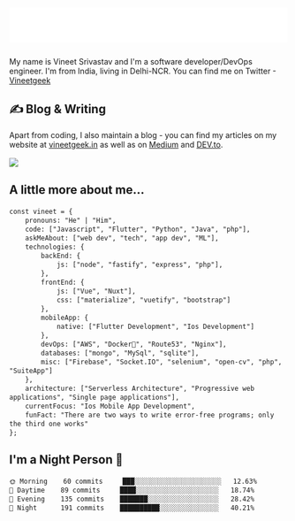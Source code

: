 <h1 align="center">
  <img src="https://raw.githubusercontent.com/vineetgeek/vineetgeek/master/name.svg" alt="Vineet Geek" />
</h1>

My name is Vineet Srivastav and I'm a software developer/DevOps engineer. I'm from India, living in Delhi-NCR. You can find me on Twitter -<a href='https://twitter.com/vineetgeek'>Vineetgeek</a>

## &#x270d; Blog & Writing

Apart from coding, I also maintain a blog - you can find my articles on my website at [vineetgeek.in](https://vineetgeek.in/) as well as on [Medium](https://medium.com/@vineetgeek) and [DEV.to](https://dev.to/vineetgeek).

<a href="https://me.vineetgeek.in">
  <img align="center" src="https://github-readme-stats.vercel.app/api?username=vineetgeek&count_private=true&show_icons=true&theme=radical" />
</a>


## A little more about me...
```
const vineet = {
    pronouns: "He" | "Him",
    code: ["Javascript", "Flutter", "Python", "Java", "php"],
    askMeAbout: ["web dev", "tech", "app dev", "ML"],
    technologies: {
        backEnd: {
            js: ["node", "fastify", "express", "php"],
        },
        frontEnd: {
            js: ["Vue", "Nuxt"],
            css: ["materialize", "vuetify", "bootstrap"]
        },
        mobileApp: {
            native: ["Flutter Development", "Ios Development"]
        },
        devOps: ["AWS", "Docker🐳", "Route53", "Nginx"],
        databases: ["mongo", "MySql", "sqlite"],
        misc: ["Firebase", "Socket.IO", "selenium", "open-cv", "php", "SuiteApp"]
    },
    architecture: ["Serverless Architecture", "Progressive web applications", "Single page applications"],
    currentFocus: "Ios Mobile App Development",
    funFact: "There are two ways to write error-free programs; only the third one works"
};
```
## I'm a Night Person 🐤
```
🌞 Morning    60 commits     ███░░░░░░░░░░░░░░░░░░░░░░   12.63% 
🌆 Daytime    89 commits     ████░░░░░░░░░░░░░░░░░░░░░   18.74%
🌃 Evening    135 commits    ███████░░░░░░░░░░░░░░░░░░   28.42% 
🌙 Night      191 commits    ██████████░░░░░░░░░░░░░░░   40.21% 

```



